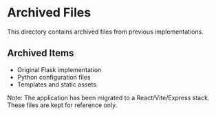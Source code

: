 # Archived Files

This directory contains archived files from previous implementations.

## Archived Items
- Original Flask implementation
- Python configuration files
- Templates and static assets

Note: The application has been migrated to a React/Vite/Express stack. These files are kept for reference only.